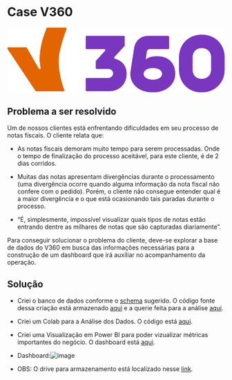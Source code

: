 # Case V360
![texto](https://github.com/waltercrastobr/CaseV360/blob/main/png_v360.png)



## Problema a ser resolvido
Um de nossos clientes está enfrentando dificuldades em seu processo de notas fiscais. O cliente relata que:

- As notas fiscais demoram muito tempo para serem processadas. Onde o tempo de finalização do processo aceitável, para este cliente, é de 2 dias corridos.

- Muitas das notas apresentam divergências durante o processamento (uma divergência ocorre quando alguma informação da nota fiscal não confere com o pedido). Porém, o cliente não consegue entender qual é a maior divergência e o que está ocasionando tais paradas durante o processo.

- “É, simplesmente, impossível visualizar quais tipos de notas estão entrando dentre as milhares de notas que são capturadas diariamente”.

Para conseguir solucionar o problema do cliente, deve-se explorar a base de dados do V360 em busca das informações necessárias para a construção de um dashboard que irá auxiliar no acompanhamento da operação.


## Solução
- Criei o banco de dados conforme o [schema](https://github.com/waltercrastobr/CaseV360/blob/main/schema.png) sugerido. O código fonte dessa criação está armazenado [aqui](https://github.com/waltercrastobr/CaseV360/tree/main/banco_de_dados) e a querie feita para a análise [aqui](https://github.com/waltercrastobr/CaseV360/tree/main/querie).
- Criei um Colab para a Análise dos Dados. O código está [aqui](https://github.com/waltercrastobr/CaseV360/blob/main/v360.ipynb).
- Criei uma Visualização em Power BI para poder vizualizar métricas importantes do negócio. O dashboard está [aqui](https://github.com/waltercrastobr/CaseV360/blob/main/dashboard_v360.pbix).
- Dashboard:![image](https://github.com/user-attachments/assets/267deb26-ad51-45f6-8261-aedb5461fbcb)


- OBS: O drive para armazenamento está localizado nesse [link](https://drive.google.com/drive/folders/19db7OnBCcvSyst5hJgsNfIMSqK5uTR2D?usp=sharing).


